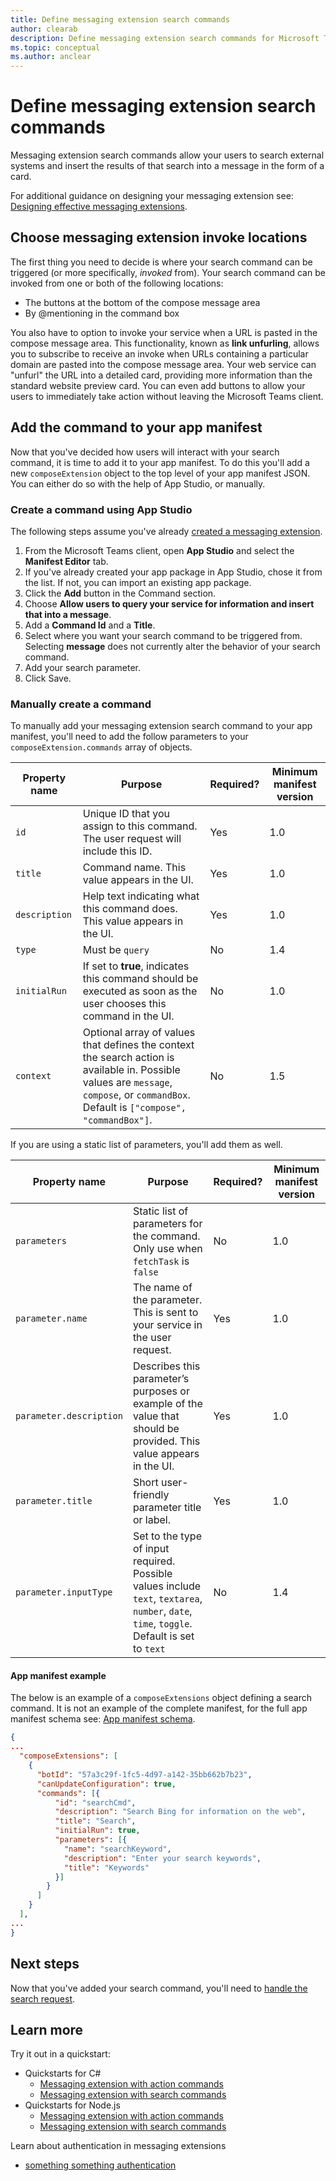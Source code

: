 ```yaml
---
title: Define messaging extension search commands
author: clearab
description: Define messaging extension search commands for Microsoft Teams apps.
ms.topic: conceptual
ms.author: anclear
---
```

# Define messaging extension search commands

Messaging extension search commands allow your users to search external systems and insert the results of that search into a message in the form of a card.

For additional guidance on designing your messaging extension see: [Designing effective messaging extensions](~/messaging-extensions/design/messaging-extension.md).

## Choose messaging extension invoke locations

The first thing you need to decide is where your search command can be triggered (or more specifically, *invoked* from). Your search command can be invoked from one or both of the following locations:

* The buttons at the bottom of the compose message area
* By @mentioning in the command box

You also have to option to invoke your service when a URL is pasted in the compose message area. This functionality, known as **link unfurling**, allows you to subscribe to receive an invoke when URLs containing a particular domain are pasted into the compose message area. Your web service can "unfurl" the URL into a detailed card, providing more information than the standard website preview card. You can even add buttons to allow your users to immediately take action without leaving the Microsoft Teams client.

## Add the command to your app manifest

Now that you've decided how users will interact with your search command, it is time to add it to your app manifest. To do this you'll add a new `composeExtension` object to the top level of your app manifest JSON. You can either do so with the help of App Studio, or manually.

### Create a command using App Studio

The following steps assume you've already [created a messaging extension](~/messaging-extensions/how-to/create-messaging-extension.md).

1. From the Microsoft Teams client, open **App Studio** and select the **Manifest Editor** tab.
2. If you've already created your app package in App Studio, chose it from the list. If not, you can import an existing app package.
3. Click the **Add** button in the Command section.
4. Choose **Allow users to query your service for information and insert that into a message**.
5. Add a **Command Id** and a **Title**.
6. Select where you want your search command to be triggered from. Selecting **message** does not currently alter the behavior of your search command.
7. Add your search parameter.
8. Click Save.

### Manually create a command

To manually add your messaging extension search command to your app manifest, you'll need to add the follow parameters to your `composeExtension.commands` array of objects.

| Property name | Purpose | Required? | Minimum manifest version |
|---|---|---|---|
| `id` | Unique ID that you assign to this command. The user request will include this ID. | Yes | 1.0 |
| `title` | Command name. This value appears in the UI. | Yes | 1.0 |
| `description` | Help text indicating what this command does. This value appears in the UI. | Yes | 1.0 |
| `type` | Must be `query` | No | 1.4 |
|`initialRun` | If set to **true**, indicates this command should be executed as soon as the user chooses this command in the UI. | No | 1.0 |
| `context` | Optional array of values that defines the context the search action is available in. Possible values are `message`, `compose`, or `commandBox`. Default is `["compose", "commandBox"]`. | No | 1.5 |

If you are using a static list of parameters, you'll add them as well.

| Property name | Purpose | Required? | Minimum manifest version |
|---|---|---|---|
| `parameters` | Static list of parameters for the command. Only use when `fetchTask` is `false` | No | 1.0 |
| `parameter.name` | The name of the parameter. This is sent to your service in the user request. | Yes | 1.0 |
| `parameter.description` | Describes this parameter’s purposes or example of the value that should be provided. This value appears in the UI. | Yes | 1.0 |
| `parameter.title` | Short user-friendly parameter title or label. | Yes | 1.0 |
| `parameter.inputType` | Set to the type of input required. Possible values include `text`, `textarea`, `number`, `date`, `time`, `toggle`. Default is set to `text` | No | 1.4 |

#### App manifest example

The below is an example of a `composeExtensions` object defining a search command. It is not an example of the complete manifest, for the full app manifest schema see: [App manifest schema](~/foo.md).

```json
{
...
  "composeExtensions": [
    {
      "botId": "57a3c29f-1fc5-4d97-a142-35bb662b7b23",
      "canUpdateConfiguration": true,
      "commands": [{
          "id": "searchCmd",
          "description": "Search Bing for information on the web",
          "title": "Search",
          "initialRun": true,
          "parameters": [{
            "name": "searchKeyword",
            "description": "Enter your search keywords",
            "title": "Keywords"
          }]
        }
      ]
    }
  ],
...
}
```

## Next steps

Now that you've added your search command, you'll need to [handle the search request](~/messaging-extensions/how-to/search-commands/respond-to-search.md).

## Learn more

Try it out in a quickstart:

* Quickstarts for C#
  * [Messaging extension with action commands](~/foo.md)
  * [Messaging extension with search commands](~/foo.md)
* Quickstarts for Node.js
  * [Messaging extension with action commands](~/foo.md)
  * [Messaging extension with search commands](~/foo.md)

Learn about authentication in messaging extensions

* [something something authentication](./foo.md)